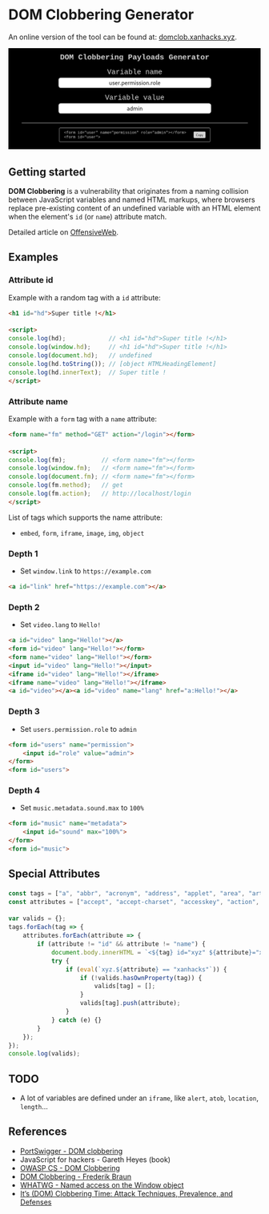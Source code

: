 # DOM Clobbering Generator

An online version of the tool can be found at: [domclob.xanhacks.xyz](https://domclob.xanhacks.xyz/).

![Example of usage](./assets/example_of_usage.png)

## Getting started

**DOM Clobbering** is a vulnerability that originates from a naming collision between JavaScript variables and named HTML markups, where browsers replace pre-existing content of an undefined variable with an HTML element when the element's `id` (or `name`) attribute match.

Detailed article on [OffensiveWeb](https://www.offensiveweb.com/docs/client-side/dom-clobbering/).

## Examples

### Attribute id

Example with a random tag with a `id` attribute:

```html
<h1 id="hd">Super title !</h1>

<script>
console.log(hd);            // <h1 id="hd">Super title !</h1>
console.log(window.hd);     // <h1 id="hd">Super title !</h1>
console.log(document.hd);   // undefined
console.log(hd.toString()); // [object HTMLHeadingElement]
console.log(hd.innerText);  // Super title !
</script>
```

### Attribute name

Example with a `form` tag with a `name` attribute:

```html
<form name="fm" method="GET" action="/login"></form>

<script>
console.log(fm);          // <form name="fm"></form>
console.log(window.fm);   // <form name="fm"></form>
console.log(document.fm); // <form name="fm"></form>
console.log(fm.method);   // get
console.log(fm.action);   // http://localhost/login
</script>
```

List of tags which supports the name attribute:
- `embed`, `form`, `iframe`, `image`, `img`, `object`

### Depth 1

- Set `window.link` to `https://example.com`

```html
<a id="link" href="https://example.com"></a>
```

### Depth 2

- Set `video.lang` to `Hello!`

```html
<a id="video" lang="Hello!"></a>
<form id="video" lang="Hello!"></form>
<form name="video" lang="Hello!"></form>
<input id="video" lang="Hello!"></input>
<iframe id="video" lang="Hello!"></iframe>
<iframe name="video" lang="Hello!"></iframe>
<a id="video"></a><a id="video" name="lang" href="a:Hello!"></a>
```

### Depth 3

- Set `users.permission.role` to `admin`

```html
<form id="users" name="permission">
    <input id="role" value="admin">
</form>
<form id="users">
```

### Depth 4

- Set `music.metadata.sound.max` to `100%`

```html
<form id="music" name="metadata">
    <input id="sound" max="100%">
</form>
<form id="music">
```

## Special Attributes

```js
const tags = ["a", "abbr", "acronym", "address", "applet", "area", "article", "aside", "audio", "b", "base", "bdi", "bdo", "bgsound", "big", "blink", "blockquote", "body", "br", "button", "canvas", "caption", "center", "cite", "code", "col", "colgroup", "data", "datalist", "dd", "del", "details", "dfn", "dialog", "dir", "div", "dl", "dt", "em", "embed", "fieldset", "figcaption", "figure", "font", "footer", "form", "frame", "frameset", "h1", "head", "header", "hgroup", "hr", "html", "i", "iframe", "image", "img", "input", "ins", "kbd", "keygen", "label", "legend", "li", "link", "main", "map", "mark", "marquee", "menu", "menuitem", "meta", "meter", "nav", "nobr", "noembed", "noframes", "noscript", "object", "ol", "optgroup", "option", "output", "p", "param", "picture", "plaintext", "portal", "pre", "progress", "q", "rb", "rp", "rt", "rtc", "ruby", "s", "samp", "script", "section", "select", "slot", "small", "source", "spacer", "span", "strike", "strong", "style", "sub", "summary", "sup", "table", "tbody", "td", "template", "textarea", "tfoot", "th", "thead", "time", "title", "tr", "track", "tt", "u", "ul", "var", "video", "wbr", "xmp"];
const attributes = ["accept", "accept-charset", "accesskey", "action", "align", "allow", "alt", "async", "autocapitalize", "autocomplete", "autofocus", "autoplay", "background", "bgcolor", "border", "buffered", "capture", "challenge", "charset", "checked", "cite", "class", "code", "codebase", "color", "cols", "colspan", "content", "contenteditable", "contextmenu", "controls", "coords", "crossorigin", "csp", "data", "data-*", "datetime", "decoding", "default", "defer", "dir", "dirname", "disabled", "download", "draggable", "enctype", "enterkeyhint", "for", "form", "formaction", "formenctype", "formmethod", "formnovalidate", "formtarget", "headers", "height", "hidden", "high", "href", "hreflang", "http-equiv", "id", "integrity", "intrinsicsize", "inputmode", "ismap", "itemprop", "keytype", "kind", "label", "lang", "language", "loading", "list", "loop", "low", "manifest", "max", "maxlength", "minlength", "media", "method", "min", "multiple", "muted", "name", "novalidate", "open", "optimum", "pattern", "ping", "placeholder", "playsinline", "poster", "preload", "readonly", "referrerpolicy", "rel", "required", "reversed", "role", "rows", "rowspan", "sandbox", "scope", "scoped", "selected", "shape", "size", "sizes", "slot", "span", "spellcheck", "src", "srcdoc", "srclang", "srcset", "start", "step", "style", "summary", "tabindex", "target", "title", "translate", "type", "usemap", "value", "width", "wrap"];

var valids = {};
tags.forEach(tag => {
    attributes.forEach(attribute => {
        if (attribute != "id" && attribute != "name") {
            document.body.innerHTML = `<${tag} id="xyz" ${attribute}="xanhacks"></${tag}>`;
            try {
                if (eval(`xyz.${attribute} == "xanhacks"`)) {
                    if (!valids.hasOwnProperty(tag)) {
                        valids[tag] = [];
                    }
                    valids[tag].push(attribute);
                }
            } catch (e) {}
        }
    });
});
console.log(valids);
```

## TODO

- A lot of variables are defined under an `iframe`, like `alert`, `atob`, `location`, `length`...

## References

- [PortSwigger - DOM clobbering](https://portswigger.net/web-security/dom-based/dom-clobbering)
- JavaScript for hackers - Gareth Heyes (book)
- [OWASP CS - DOM Clobbering](https://cheatsheetseries.owasp.org/cheatsheets/DOM_Clobbering_Prevention_Cheat_Sheet.html)
- [DOM Clobbering - Frederik Braun](https://www.htmhell.dev/adventcalendar/2022/12/)
- [WHATWG - Named access on the Window object](https://html.spec.whatwg.org/multipage/nav-history-apis.html#named-access-on-the-window-object)
- [It’s (DOM) Clobbering Time: Attack Techniques, Prevalence, and Defenses](https://scnps.co/papers/sp23_domclob.pdf)
